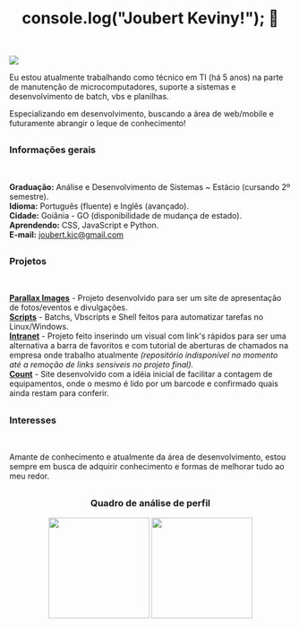 <h1 align="center">console.log("Joubert Keviny!"); 👋</h1>

<br>

<a href="https://www.linkedin.com/in/keviny-joubert-2992b8b1/" target="_blank"><img src="https://img.shields.io/badge/-LinkedIn-%230077B5?style=for-the-badge&logo=linkedin&logoColor=white" target="_blank"></a> 

Eu estou atualmente trabalhando como técnico em TI (há 5 anos) na parte de manutenção de microcomputadores, suporte a sistemas e desenvolvimento de batch, vbs e planilhas.

Especializando em desenvolvimento, buscando a área de web/mobile e futuramente abrangir o leque de conhecimento!

##

<h3>Informações gerais</h3> <br>

<strong>Graduação:</strong> Análise e Desenvolvimento de Sistemas ~ Estácio (cursando 2º semestre). <br>
<strong>Idioma:</strong> Português (fluente) e Inglês (avançado). <br>
<strong>Cidade:</strong> Goiânia - GO (disponibilidade de mudança de estado). <br>
<strong>Aprendendo:</strong> CSS, JavaScript e Python. <br>
<strong>E-mail:</strong> joubert.kjc@gmail.com

##

<h3>Projetos</h3><br>

<a href="https://github.com/kevinyjoubert/Parallax-images"><strong>Parallax Images</strong></a> - Projeto desenvolvido para ser um site de apresentação de fotos/eventos e divulgações. <br>
<a href="https://github.com/kevinyjoubert/Scripts"><strong>Scripts</strong></a> - Batchs, Vbscripts e Shell feitos para automatizar tarefas no Linux/Windows. <br>
<a href="https://github.com/kevinyjoubert"><strong>Intranet</strong></a> - Projeto feito inserindo um visual com link's rápidos para ser uma alternativa a barra de favoritos e com tutorial de aberturas de chamados na empresa onde trabalho atualmente _(repositório indisponível no momento até a remoção de links sensiveis no projeto final)._ <br>
<a href="https://github.com/kevinyjoubert"><strong>Count</strong></a> - Site desenvolvido com a idéia inicial de facilitar a contagem de equipamentos, onde o mesmo é lido por um barcode e confirmado quais ainda restam para conferir.

##

<h3>Interesses</h3> <br>

Amante de conhecimento e atualmente da área de desenvolvimento, estou sempre em busca de adquirir conhecimento e formas de melhorar tudo ao meu redor.

##

<h3 align="center">Quadro de análise de perfil</h3>

<div align="center">
  <!-- github stats -->
<img height="180em" src="https://github-readme-stats.vercel.app/api?username=kevinyjoubert&&show_icons=true&title_color=ffffff&icon_color=bb2acf&text_color=daf7dc&bg_color=151515">

  <!-- most used languages -->
<img height="180em" src="https://github-readme-stats.vercel.app/api/top-langs/?username=kevinyjoubert&layout=compact&langs_count=10&bg_color=151515&icon_color=bb2acf&text_color=daf7dc">
</div>


